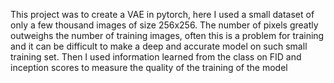 This project was to create a VAE in pytorch, here I used a small dataset of only a few thousand images of size 256x256. The number of pixels greatly outweighs the number of training images, often this
is a problem for training and it can be difficult to make a deep and accurate model on such small training set. Then I used information learned from the class on FID and inception scores to measure the
quality of the training of the model
